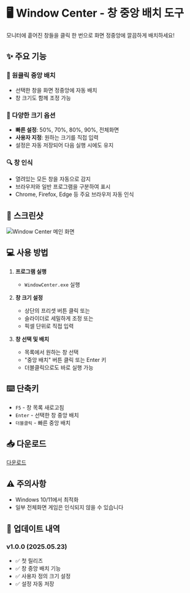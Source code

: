 # 🖥️ Window Center - 창 중앙 배치 도구

모니터에 흩어진 창들을 클릭 한 번으로 화면 정중앙에 깔끔하게 배치하세요!

## ✨ 주요 기능

### 🎯 원클릭 중앙 배치
- 선택한 창을 화면 정중앙에 자동 배치
- 창 크기도 함께 조정 가능

### 📐 다양한 크기 옵션
- **빠른 설정**: 50%, 70%, 80%, 90%, 전체화면
- **사용자 지정**: 원하는 크기를 직접 입력
- 설정은 자동 저장되어 다음 실행 시에도 유지

### 🔍 창 인식
- 열려있는 모든 창을 자동으로 감지
- 브라우저와 일반 프로그램을 구분하여 표시
- Chrome, Firefox, Edge 등 주요 브라우저 자동 인식

## 📸 스크린샷

![Window Center 메인 화면](https://github.com/user-attachments/assets/8455d6af-cb50-4c74-bfab-b33078586a1d)


## 💻 사용 방법

1. **프로그램 실행**
   - `WindowCenter.exe` 실행

2. **창 크기 설정**
   - 상단의 프리셋 버튼 클릭 또는
   - 슬라이더로 세밀하게 조정 또는
   - 픽셀 단위로 직접 입력

3. **창 선택 및 배치**
   - 목록에서 원하는 창 선택
   - "중앙 배치" 버튼 클릭 또는 Enter 키
   - 더블클릭으로도 바로 실행 가능

## ⌨️ 단축키

- `F5` - 창 목록 새로고침
- `Enter` - 선택한 창 중앙 배치
- `더블클릭` - 빠른 중앙 배치

## 📥 다운로드

[다운로드](https://github.com/qaws1122/WindowCenter/releases/tag/qaws1122)

## ⚠️ 주의사항

- Windows 10/11에서 최적화
- 일부 전체화면 게임은 인식되지 않을 수 있습니다

## 📝 업데이트 내역

### v1.0.0 (2025.05.23)
- ✅ 첫 릴리즈
- ✅ 창 중앙 배치 기능
- ✅ 사용자 정의 크기 설정
- ✅ 설정 자동 저장
